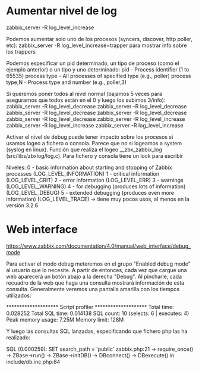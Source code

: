 # Aumentar nivel de log
zabbix_server -R log_level_increase

Podemos aumentar solo uno de los procesos (syncers, discover, http poller, etc):
zabbix_server -R log_level_increase=trapper
  para mostrar info sobre los trappers

Podemos especificar un pid determinado, un tipo de proceso (como el ejemplo anterior) o un tipo y uno determinado:
  pid - Process identifier (1 to 65535)
  process type - All processes of specified type (e.g., poller)
  process type,N - Process type and number (e.g., poller,3)


Si queremos poner todos al nivel normal (bajamos 5 veces para asegurarnos que todos están en el 0 y luego los subimos 3/info):
zabbix_server -R log_level_decrease
zabbix_server -R log_level_decrease
zabbix_server -R log_level_decrease
zabbix_server -R log_level_decrease
zabbix_server -R log_level_decrease
zabbix_server -R log_level_increase
zabbix_server -R log_level_increase
zabbix_server -R log_level_increase


Activar el nivel de debug puede tener impacto sobre los procesos si usamos logeo a fichero o consola. Parece que no si logeamos a system (syslog en linux).
Función que realiza el logeo __zbx_zabbix_log (src/libs/zbxlog/log.c). Para fichero y consola tiene un lock para escribir

Niveles:
0 - basic information about starting and stopping of Zabbix processes (LOG_LEVEL_INFORMATION)
1 - critical information (LOG_LEVEL_CRIT)
2 - error information (LOG_LEVEL_ERR)
3 - warnings (LOG_LEVEL_WARNING)
4 - for debugging (produces lots of information) (LOG_LEVEL_DEBUG)
5 - extended debugging (produces even more information) (LOG_LEVEL_TRACE) -> tiene muy pocos usos, al menos en la versión 3.2.6


# Web interface
https://www.zabbix.com/documentation/4.0/manual/web_interface/debug_mode

Para activar el modo debug meteremos en el grupo "Enabled debug mode" al usuario que lo necesite.
A partir de entonces, cada vez que cargue una web aparecerá un botón abajo a la derecha "Debug".
Al pincharle, cada recuadro de la web que haga una consulta mostrará información de esta consulta.
Generalmente veremos una pantalla amarilla con los tiempos utilizados:

******************** Script profiler ********************
Total time: 0.028252
Total SQL time: 0.014138
SQL count: 10 (selects: 6 | executes: 4)
Peak memory usage: 7.25M
Memory limit: 128M

Y luego las consultas SQL lanzadas, especificando que fichero php las ha realizado:

SQL (0.000259): SET search_path = 'public'
zabbix.php:21 → require_once() → ZBase->run() → ZBase->initDB() → DBconnect() → DBexecute() in include/db.inc.php:84

